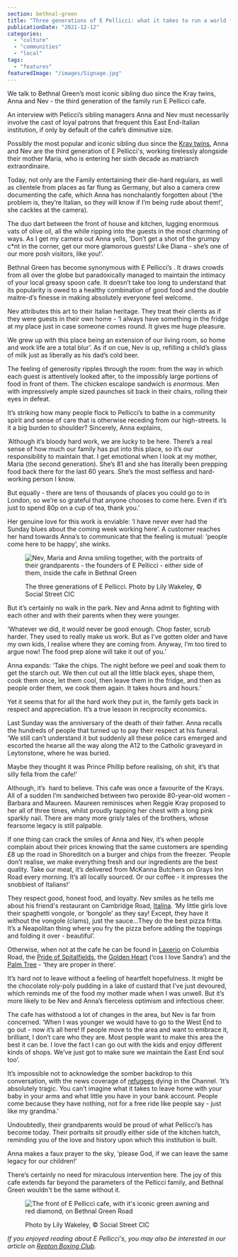 ```yaml
---
section: bethnal-green
title: "Three generations of E Pellicci: what it takes to run a world famous cafe"
publicationDate: "2021-12-12"
categories: 
  - "culture"
  - "communities"
  - "local"
tags: 
  - "features"
featuredImage: "/images/Signage.jpg"
---
```


We talk to Bethnal Green’s most iconic sibling duo since the Kray twins, Anna and Nev - the third generation of the family run E Pellicci cafe.

An interview with Pelicci’s sibling managers Anna and Nev must necessarily involve the cast of loyal patrons that frequent this East End-Italian institution, if only by default of the cafe’s diminutive size.  

Possibly the most popular and iconic sibling duo since the [Kray twins](https://en.wikipedia.org/wiki/Kray_twins), Anna and Nev are the third generation of E Pellicci's, working tirelessly alongside their mother Maria, who is entering her sixth decade as matriarch extraordinaire. 

Today, not only are the Family entertaining their die-hard regulars, as well as clientele from places as far flung as Germany, but also a camera crew documenting the cafe, which Anna has nonchalantly forgotten about (‘the problem is, they’re Italian, so they will know if I’m being rude about them!’, she cackles at the camera). 

The duo dart between the front of house and kitchen, lugging enormous vats of olive oil, all the while ripping into the guests in the most charming of ways. As I get my camera out Anna yells, ‘Don’t get a shot of the grumpy c\*nt in the corner, get our more glamorous guests! Like Diana - she’s one of our more posh visitors, like you!’. 

Bethnal Green has become synonymous with E Pellicci’s . It draws crowds from all over the globe but paradoxically managed to maintain the intimacy of your local greasy spoon cafe. It doesn’t take too long to understand that its popularity is owed to a healthy combination of good food and the double maitre-d’s finesse in making absolutely everyone feel welcome.

Nev attributes this art to their Italian heritage. They treat their clients as if they were guests in their own home - ‘I always have something in the fridge at my place just in case someone comes round. It gives me huge pleasure. 

We grew up with this place being an extension of our living room, so home and work life are a total blur’. As if on cue, Nev is up, refilling a child’s glass of milk just as liberally as his dad’s cold beer. 

The feeling of generosity ripples through the room: from the way in which each guest is attentively looked after, to the impossibly large portions of food in front of them. The chicken escalope sandwich is _enormous_. Men with impressively ample sized paunches sit back in their chairs, rolling their eyes in defeat.

It’s striking how many people flock to Pellicci’s to bathe in a community spirit and sense of care that is otherwise receding from our high-streets. Is it a big burden to shoulder? Sincerely, Anna explains, 

‘Although it’s bloody hard work, we are lucky to be here. There’s a real sense of how much our family has put into this place, so it’s our responsibility to maintain that. I get emotional when I look at my mother, Maria (the second generation). She’s 81 and she has literally been prepping food back there for the last 60 years. She’s the most selfless and hard-working person I know. 

But equally - there are tens of thousands of places you could go to in London, so we’re so grateful that anyone chooses to come here. Even if it’s just to spend 80p on a cup of tea, thank you.’

Her genuine love for this work is enviable: ‘I have never ever had the Sunday blues about the coming week working here’. A customer reaches her hand towards Anna’s to communicate that the feeling is mutual: ‘people come here to be happy’, she winks.

<figure>

![Nev, Maria and Anna smiling together, with the portraits of their grandparents - the founders of E Pellicci - either side of them, inside the cafe in Bethnal Green](/images/familytwo-1024x683.jpg)

<figcaption>

The three generations of E Pellicci. Photo by Lily Wakeley, © Social Street CIC

</figcaption>

</figure>

But it’s certainly no walk in the park. Nev and Anna admit to fighting with each other and with their parents when they were younger. 

‘Whatever we did, it would never be good enough. Chop faster, scrub harder. They used to really make us work. But as I’ve gotten older and have my own kids, I realise where they are coming from. Anyway, I’m too tired to argue now! The food prep alone will take it out of you.’ 

Anna expands: ‘Take the chips. The night before we peel and soak them to get the starch out. We then cut out all the little black eyes, shape them, cook them once, let them cool, then leave them in the fridge, and then as people order them, we cook them again. It takes hours and hours.’

Yet it seems that for all the hard work they put in, the family gets back in respect and appreciation. It’s a true lesson in reciprocity economics. 

Last Sunday was the anniversary of the death of their father. Anna recalls the hundreds of people that turned up to pay their respect at his funeral. ‘We still can’t understand it but suddenly all these police cars emerged and escorted the hearse all the way along the A12 to the Catholic graveyard in Leytonstone, where he was buried.

Maybe they thought it was Prince Phillip before realising, oh shit, it’s that silly fella from the cafe!’

Although, it’s  hard to believe. This cafe was once a favourite of the Krays. All of a sudden I’m sandwiched between two peroxide 80-year-old women - Barbara and Maureen. Maureen reminisces when Reggie Kray proposed to her all of three times, whilst proudly tapping her chest with a long pink sparkly nail. There are many more grisly tales of the brothers, whose fearsome legacy is still palpable. 

If one thing can crack the smiles of Anna and Nev, it’s when people complain about their prices knowing that the same customers are spending £8 up the road in Shoreditch on a burger and chips from the freezer. ‘People don’t realise, we make everything fresh and our ingredients are the best quality. Take our meat, it’s delivered from McKanna Butchers on Grays Inn Road every morning. It’s all locally sourced. Or our coffee - it impresses the snobbiest of Italians!’

They respect good, honest food, and loyalty. Nev smiles as he tells me about his friend's restaurant on Cambridge Road, [Italina](https://www.facebook.com/italina385/). ‘My little girls love their spaghetti vongole, or ‘bongole’ as they say! Except, they have it without the vongole (clams), just the sauce...They do the best pizza fritta. It’s a Neapolitan thing where you fry the pizza before adding the toppings and folding it over - beautiful’. 

Otherwise, when not at the cafe he can be found in [Laxerio](https://laxeiro.co.uk/) on Columbia Road, the [Pride of Spitalfields](https://londonist.com/pubs/pubs/pride-of-spitalfields), the [Golden Heart](https://www.timeout.com/london/bars-and-pubs/the-golden-heart) (‘cos I love Sandra’) and the [Palm Tree](https://www.timeout.com/london/bars-and-pubs/palm-tree) - ‘they are proper in there’. 

It’s hard not to leave without a feeling of heartfelt hopefulness. It might be the chocolate roly-poly pudding in a lake of custard that I’ve just devoured, which reminds me of the food my mother made when I was unwell. But it’s more likely to be Nev and Anna’s fierceless optimism and infectious cheer.

The cafe has withstood a lot of changes in the area, but Nev is far from concerned. ‘When I was younger we would have to go to the West End to go out - now it’s all here! If people move to the area and want to embrace it, brilliant, I don’t care who they are. Most people want to make this area the best it can be. I love the fact I can go out with the kids and enjoy different kinds of shops. We’ve just got to make sure we maintain the East End soul too’. 

It’s impossible not to acknowledge the somber backdrop to this conversation, with the news coverage of [refugees](https://www.bbc.co.uk/news/uk-59406355) dying in the Channel. ‘It’s absolutely tragic. You can’t imagine what it takes to leave home with your baby in your arms and what little you have in your bank account. People come because they have nothing, not for a free ride like people say - just like my grandma.’ 

Undoubtedly, their grandparents would be proud of what Pellicci’s has become today. Their portraits sit proudly either side of the kitchen hatch, reminding you of the love and history upon which this institution is built. 

Anna makes a faux prayer to the sky, ‘please God, if we can leave the same legacy for our children!’ 

There’s certainly no need for miraculous intervention here. The joy of this cafe extends far beyond the parameters of the Pellicci family, and Bethnal Green wouldn't be the same without it. 

<figure>

![The front of E Pellicci cafe, with it's iconic green awning and red diamond, on Bethnal Green Road](/images/cafefront-1024x683.jpg)

<figcaption>

Photo by Lily Wakeley, © Social Street CIC

</figcaption>

</figure>

_If you enjoyed reading about E Pellicci's, you may also be interested in our article on [Repton Boxing Club](https://bethnalgreenlondon.co.uk/repton-boxing-club-kids-training-photoessay/)._
